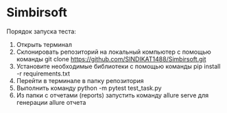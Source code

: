 # Simbirsoft

Порядок запуска теста:

1. Открыть терминал
2. Склонировать репозиторий на локальный компьютер с помощью команды git clone https://github.com/SINDIKAT1488/Simbirsoft.git
3. Установите необходимые библиотеки с помощью команды pip install -r requirements.txt
3. Перейти в терминале в папку репозитория
4. Выполнить команду python -m pytest test_task.py
5. Из папки с отчетами (reports) запустить команду allure serve для генерации allure отчета